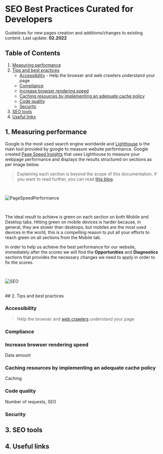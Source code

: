 # SEO Best Practices Curated for Developers

Guidelines for new pages creation and additions/changes to existing content. Last update: **02.2022**

## Table of Contents

1. [Measuring performance](#1-measuring-performance)
2. [Tips and best practices](#2-tips-and-best-practices)
    - [Accessibility](#accessibility) - Help the browser and web crawlers understand your page
    - [Compliance](#compliance)
    - [Increase browser rendering speed](#increase-browser-rendering-speed)
    - [Caching resources by implementing an adequate cache policy](#caching-resources-by-implementing-an-adequate-cache-policy)
    - [Code quality](#code-quality)
    - [Security](#security)
3. [SEO tools](#3-seo-tools)
4. [Useful links](#4-useful-links)

## 1. Measuring performance

Google is the most used search engine worldwide and [Lighthouse](https://developers.google.com/web/tools/lighthouse) is the main tool provided by google to measure website performance. Google created [Page Speed Insights](https://pagespeed.web.dev/) that uses Lighthouse to measure your webpage performance and displays the results structured on sections as per image below.

> Explaining each section is beyond the scope of this documentation, if you want to read further, you can read [this blog](https://the-refinery.io/blog/walkthrough-of-a-google-lighthouse-report).

<br />

![PageSpeedPerformance](https://user-images.githubusercontent.com/80775241/155672539-a309fbea-1a0a-41e0-8180-6c0fb857cc5b.PNG)

<br />

The ideal result to achieve is green on each section on both Mobile and Desktop tabs. Hitting green on mobile devices is harder because, in general, they are slower than desktops, but mobiles are the most used devices in the world, this is a compelling reason to put all your efforts to reach green on all sections from the Mobile tab.

In order to help us achieve the best performance for our website, immediately after the scores we will find the **Opportunities** and **Diagnostics** sections that provides the necessary changes we need to apply in order to fix the scores.

<br />

![SEO](https://user-images.githubusercontent.com/80775241/155672320-cb3f3b67-fdd2-4340-97e2-4e67e94fcb1f.PNG)

<br />
## 2. Tips and best practices

### Accessibility
>  Help the browser and [web crawlers](https://en.wikipedia.org/wiki/Web_crawler) understand your page

### Compliance

### Increase browser rendering speed

Data amount

### Caching resources by implementing an adequate cache policy

Caching

### Code quality

Number of requests, SEO

### Security

## 3. SEO tools

## 4. Useful links
